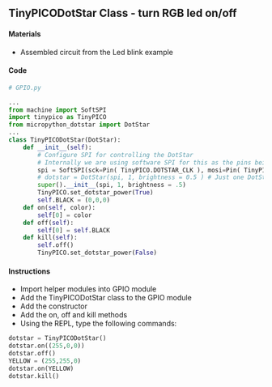 ## TinyPICODotStar Class - turn RGB led on/off

#### Materials
 - Assembled circuit from the Led blink example

#### Code
```Python
# GPIO.py

...
from machine import SoftSPI
import tinypico as TinyPICO
from micropython_dotstar import DotStar
...
class TinyPICODotStar(DotStar):
    def __init__(self):
        # Configure SPI for controlling the DotStar
        # Internally we are using software SPI for this as the pins being used are not hardware SPI pins
        spi = SoftSPI(sck=Pin( TinyPICO.DOTSTAR_CLK ), mosi=Pin( TinyPICO.DOTSTAR_DATA ), miso=Pin( TinyPICO.SPI_MISO) )
        # dotstar = DotStar(spi, 1, brightness = 0.5 ) # Just one DotStar, half brightness
        super().__init__(spi, 1, brightness = .5)
        TinyPICO.set_dotstar_power(True)
        self.BLACK = (0,0,0)
    def on(self, color):
        self[0] = color
    def off(self):
        self[0] = self.BLACK
    def kill(self):
        self.off()
        TinyPICO.set_dotstar_power(False)
```
#### Instructions
 - Import helper modules into GPIO module
 - Add the TinyPICODotStar class to the GPIO module
 - Add the constructor
 - Add the on, off and kill methods
 - Using the REPL, type the following commands:
```Python
dotstar = TinyPICODotStar()
dotstar.on((255,0,0))
dotstar.off()
YELLOW = (255,255,0)
dotstar.on(YELLOW)
dotstar.kill()
```
